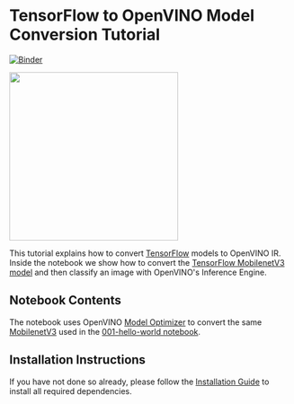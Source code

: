 # TensorFlow to OpenVINO Model Conversion Tutorial

[![Binder](https://mybinder.org/badge_logo.svg)](https://mybinder.org/v2/gh/openvinotoolkit/openvino_notebooks/HEAD?filepath=notebooks%2F101-tensorflow-to-openvino%2F101-tensorflow-to-openvino.ipynb)

<img src="https://user-images.githubusercontent.com/36741649/127170593-86976dc3-e5e4-40be-b0a6-206379cd7df5.jpg" width=300>

This tutorial explains how to convert [TensorFlow](www.tensorflow.org) models to OpenVINO IR. Inside the notebook we show how to convert the [TensorFlow MobilenetV3 model](https://github.com/tensorflow/models/tree/master/research/slim/nets/mobilenet) and then classify an image with OpenVINO's Inference Engine.

## Notebook Contents

The notebook uses OpenVINO [Model Optimizer](https://docs.openvinotoolkit.org/latest/openvino_docs_MO_DG_Deep_Learning_Model_Optimizer_DevGuide.html) to convert the same [MobilenetV3](https://docs.openvinotoolkit.org/latest/omz_models_model_mobilenet_v3_small_1_0_224_tf.html) used in the [001-hello-world notebook](../001-hello-world/001-hello-world.ipynb).

## Installation Instructions

If you have not done so already, please follow the [Installation Guide](../../README.md) to install all required dependencies.
